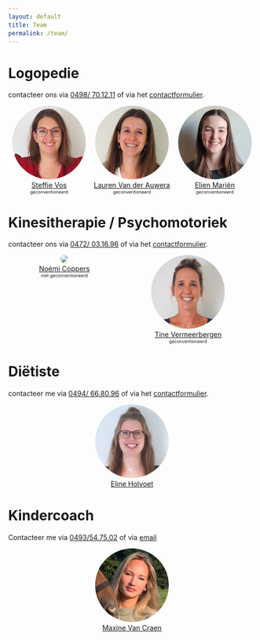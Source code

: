```yaml
---
layout: default
title: Team
permalink: /team/
---
```

# Logopedie

contacteer ons via <a href="tel:+32498701211" itemprop="telephone">0498/ 70.12.11</a> of via het [contactformulier](/contact.html).


<div style="display: flex;
            flex-wrap: wrap;
            justify-content:space-around;
            ">

<div style="text-align: center;">
    <a href="{{ site.baseurl }}/logopedie/steffie_vos.html">
    <img src="/assets/img/Steffie_SQm.jpg" style="border-radius: 50%;"><br>
    <div style="text-align: center;">Steffie Vos</div></a> 
    <div style="text-align: center;font-size:xx-small;">geconventioneerd</div>
</div>
<div style="text-align: center;">
    <a href="{{ site.baseurl }}/logopedie/Lauren_Van_der_Auwera.html">
    <img src="/assets/img/Lauren_SQm.jpg" style="border-radius: 50%;"><br>
    <div style="text-align: center;">Lauren Van der Auwera</div></a> 
    <div style="text-align: center;font-size:xx-small;">geconventioneerd</div>
</div>
<div style="text-align: center;">
    <a href="{{ site.baseurl }}/logopedie/elien_marien.html">
    <img src="/assets/img/Elien_SQm.jpg" style="border-radius: 50%;;"><br>
    <div style="text-align: center;">Elien Mariën</div></a> 
    <div style="text-align: center;font-size:xx-small;">geconventioneerd</div>
</div>

</div>

# Kinesitherapie / Psychomotoriek

contacteer ons via <a href="tel:+32472031696" itemprop="telephone">0472/ 03.16.96</a> of via het [contactformulier](/contact.html).

<div style="display: flex;
            flex-wrap: wrap;
            justify-content:space-around;
            ">

<div style="text-align: center;">
    <a href="{{ site.baseurl }}/kinesitherapie/noemi_coppers">
    <img src="/assets/img/Noémi_SQm.jpg" style="border-radius: 50%;"><br>
    <div style="text-align: center;">Noémi Coppers</div></a> 
    <div style="text-align: center;font-size:xx-small;">niet geconventioneerd</div>
</div>
<div style="text-align: center;">
    <a href="{{ site.baseurl }}/kinesitherapie/tine_vermeerbergen">
    <img src="/assets/img/Tine_SQm.jpg" style="border-radius: 50%;"><br>
    <div style="text-align: center;">Tine Vermeerbergen</div></a>  
    <div style="text-align: center;font-size:xx-small;">geconventioneerd</div>
</div>
</div>

# Diëtiste

contacteer me via  <a href="tel:+32494668096" itemprop="telephone">0494/ 66.80.96</a> of via het [contactformulier](/contact.html). 
  
<div style="display: flex;
        flex-wrap: wrap;
        justify-content:space-around;
        ">

<div style="text-align: center;">
    <a href="{{ site.baseurl }}/dietiek/eline_holvoet.html">
    <img src="/assets/img/Eline_SQm.jpg" style="border-radius: 50%;"><br>
    <div style="text-align: center;">Eline Holvoet</div></a> 
</div>
</div>


# Kindercoach

Contacteer me via <a href="tel:+32493547502" itemprop="telephone">0493/54.75.02</a> of via <a href="mailto:maxinevancraen@gmail.com" itemprop="email">email</a>  
 
<div style="display: flex;
        flex-wrap: wrap;
        justify-content:space-around;
        ">

<div style="text-align: center;">
    <a href="{{ site.baseurl }}/kindercoach/maxine_van_craen.html">
    <img src="/assets/img/Maxine_SQm.jpg" style="border-radius: 50%;"><br>
    <div style="text-align: center;">Maxine Van Craen</div></a> 
</div>
</div>

